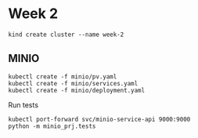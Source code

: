 # Week 2

```
kind create cluster --name week-2
```

## MINIO
```
kubectl create -f minio/pv.yaml
kubectl create -f minio/services.yaml
kubectl create -f minio/deployment.yaml
```

Run tests

```
kubectl port-forward svc/minio-service-api 9000:9000
python -m minio_prj.tests
```


